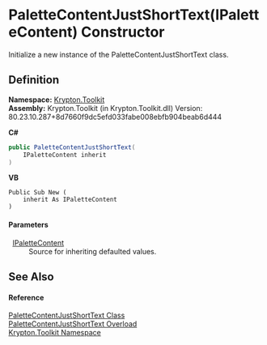 # PaletteContentJustShortText(IPaletteContent) Constructor


Initialize a new instance of the PaletteContentJustShortText class.



## Definition
**Namespace:** <a href="79d2eac2-21f4-54ff-7552-b20c33c30600.md">Krypton.Toolkit</a>  
**Assembly:** Krypton.Toolkit (in Krypton.Toolkit.dll) Version: 80.23.10.287+8d7660f9dc5efd033fabe008ebfb904beab6d444

**C#**
``` C#
public PaletteContentJustShortText(
	IPaletteContent inherit
)
```
**VB**
``` VB
Public Sub New ( 
	inherit As IPaletteContent
)
```



#### Parameters
<dl><dt>  <a href="f2a5541d-c7c1-2c4b-162d-a4616ecccc95.md">IPaletteContent</a></dt><dd>Source for inheriting defaulted values.</dd></dl>

## See Also


#### Reference
<a href="0e0c90a3-3e73-7ba9-b556-35008096d90f.md">PaletteContentJustShortText Class</a>  
<a href="d62ca586-bbe7-7330-5b3d-03c1e0c37cba.md">PaletteContentJustShortText Overload</a>  
<a href="79d2eac2-21f4-54ff-7552-b20c33c30600.md">Krypton.Toolkit Namespace</a>  
